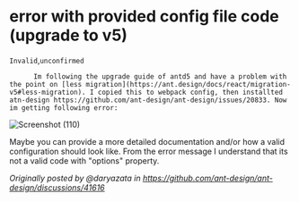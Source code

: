 # error with provided config file code (upgrade to v5)

`Invalid`,`unconfirmed`

          Im following the upgrade guide of antd5 and have a problem with the point on [less migration](https://ant.design/docs/react/migration-v5#less-migration). I copied this to webpack config, then installted atn-design https://github.com/ant-design/ant-design/issues/20833. Now im getting following error:

![Screenshot (110)](https://user-images.githubusercontent.com/44365122/229570517-059680cb-40d2-45d1-8145-df739ec87721.png)

Maybe you can provide a more detailed documentation and/or how a valid configuration should look like. From the error message I understand that its not a valid code with "options" property.

_Originally posted by @daryazata in https://github.com/ant-design/ant-design/discussions/41616_
